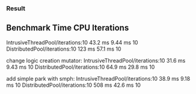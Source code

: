 ### Result

Benchmark                                  Time             CPU   Iterations
----------------------------------------------------------------------------
IntrusiveThreadPool/iterations:10       43.2 ms         9.44 ms           10
DistributedPool/iterations:10            123 ms         57.1 ms           10

change logic creation mutator:
IntrusiveThreadPool/iterations:10       31.6 ms         9.43 ms           10
DistributedPool/iterations:10           64.9 ms         29.8 ms           10

add simple park with smph:
IntrusiveThreadPool/iterations:10       38.9 ms         9.18 ms           10
DistributedPool/iterations:10            508 ms         42.6 ms           10